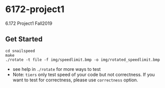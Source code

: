 # 6172-project1
6.172 Project1 Fall2019

## Get Started
```
cd snailspeed
make
./rotate -t file -f img/speedlimit.bmp -o img/rotated_speedlimit.bmp
```
- see help in `./rotate` for more ways to test
- Note: `tiers` only test speed of your code but not correctness. If you want to test for correctness, please use `correctness` option.